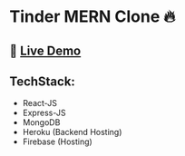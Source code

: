 # Tinder MERN Clone 🔥

<h2>🔗 <a href="https://tinder-mern-7f1b4.web.app/" target="_blank">Live Demo</a></h2>


## TechStack:

<ul>
    <li>React-JS</li>
    <li>Express-JS</li>
    <li>MongoDB</li>
    <li>Heroku (Backend Hosting)</li>
    <li>Firebase (Hosting)</li>
</ul>